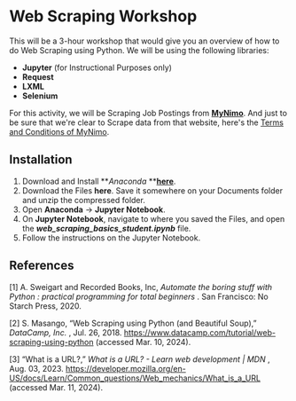 # Web Scraping Workshop

This will be a 3-hour workshop that would give you an overview of how to do Web Scraping using Python. We will be using the following libraries:

- **Jupyter** (for Instructional Purposes only)
- **Request**
- **LXML**
- **Selenium**

For this activity, we will be Scraping Job Postings from [**MyNimo**](https://www.mynimo.com/). And just to be sure that we're clear to Scrape data from that website, here's the [Terms and Conditions of MyNimo](https://www.mynimo.com/terms-and-conditions).

## Installation

1. Download and Install **_Anaconda_ **[**here**](https://www.anaconda.com/download).
2. Download the Files **here**. Save it somewhere on your Documents folder and unzip the compressed folder.
3. Open **Anaconda** -> **Jupyter Notebook**.
4. On **Jupyter Notebook**, navigate to where you saved the Files, and open the **_web_scraping_basics_student.ipynb_** file.
5. Follow the instructions on the Jupyter Notebook.

## References

[1] A. Sweigart and Recorded Books, Inc, _Automate the boring stuff with Python : practical programming for total beginners_ . San Francisco: No Starch Press, 2020.

[2] S. Masango, “Web Scraping using Python (and Beautiful Soup),” _DataCamp, Inc._ , Jul. 26, 2018. https://www.datacamp.com/tutorial/web-scraping-using-python (accessed Mar. 10, 2024).

[3] “What is a URL?,” _What is a URL? - Learn web development | MDN_ , Aug. 03, 2023. https://developer.mozilla.org/en-US/docs/Learn/Common_questions/Web_mechanics/What_is_a_URL (accessed Mar. 11, 2024).

‌

‌

‌

‌
